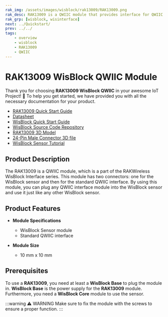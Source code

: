 ```yaml
---
rak_img: /assets/images/wisblock/rak13009/RAK13009.png
rak_desc: RAK13009 is a QWIIC module that provides interface for QWIIC connect sensors, actuators, shields, and cables.
rak_grp: [wisblock, wisinterface]
next: ../Quickstart/
prev: ../../
tags:
    - overview
    - wisblock
    - RAK13009
    - QWIIC
---
```



# RAK13009 WisBlock QWIIC Module

Thank you for choosing **RAK13009 WisBlock QWIIC** in your awesome IoT Project! 🎉 To help you get started, we have provided you with all the necessary documentation for your product.

* [RAK13009 Quick Start Guide](../Quickstart/)
* [Datasheet](../Datasheet/)
* <a href="../../Quickstart/" target="_blank">WisBlock Quick Start Guide</a>
* [WisBlock Source Code Repository](https://github.com/RAKWireless/WisBlock/)
* [RAK13009 3D Model](https://downloads.rakwireless.com/3D_File/WisBlock/3D_RAK13009.stp)
* [24-Pin Male Connector 3D file](https://downloads.rakwireless.com/3D_File/Accessory/WisConnector/M24S1003K6M.stp)
* [WisBlock Sensor Tutorial](/Knowledge-Hub/Learn/WisBlock-Sensor-Tutorial/)



## Product Description

The RAK13009 is a QWIIC module, which is a part of the RAKWireless WisBlock Interface series. This module has two connectors: one for the WisBlock sensor and then for the standard QWIIC interface. By using this module, you can plug any QWIIC interface module into the WisBlock sensor and use it just like any other WisBlock sensor.

## Product Features

* **Module Specifications**
    * WisBlock Sensor module
    * Standard QWIIC interface

* **Module Size**
    * 10&nbsp;mm x 10&nbsp;mm

## Prerequisites

To use a **RAK13009**, you need at least a **WisBlock Base** to plug the module in. **WisBlock Base** is the power supply for the **RAK13009** module. Furthermore, you need a **WisBlock Core** module to use the sensor.

:::warning ⚠️ WARNING
Make sure to fix the module with the screws to ensure a proper function.
:::